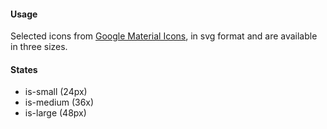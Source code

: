 #### Usage

Selected icons from 
<a href="https://design.google.com/icons/">Google Material Icons</a>, in
svg format and are available in three sizes.

#### States
* is-small (24px)
* is-medium (36x)
* is-large (48px)
